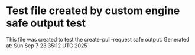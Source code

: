 # Test file created by custom engine safe output test
This file was created to test the create-pull-request safe output.
Generated at: Sun Sep  7 23:35:12 UTC 2025

